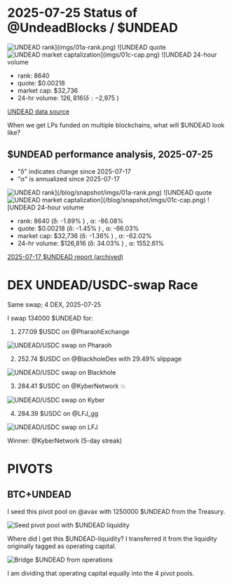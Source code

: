 # 2025-07-25 Status of @UndeadBlocks / $UNDEAD 

![$UNDEAD rank](imgs/01a-rank.png) 
![$UNDEAD quote](imgs/01b-quote.png) 
![$UNDEAD market captalization](imgs/01c-cap.png) 
![$UNDEAD 24-hour volume](imgs/01d-vol.png) 

* rank: 8640 
* quote: $0.00218 
* market cap: $32,736 
* 24-hr volume: $126,816 (δ: -$2,975 ) 


[UNDEAD data source](https://www.coingecko.com/en/coins/undead-blocks) 



When we get LPs funded on multiple blockchains, what will $UNDEAD look like? 

## $UNDEAD performance analysis, 2025-07-25 

* "δ" indicates change since 2025-07-17 
* "α" is annualized since 2025-07-17 

![$UNDEAD rank](/blog/snapshot/imgs/01a-rank.png) 
![$UNDEAD quote](/blog/snapshot/imgs/01b-quote.png) 
![$UNDEAD market captalization](/blog/snapshot/imgs/01c-cap.png) 
![$UNDEAD 24-hour volume](/blog/snapshot/imgs/01d-vol.png) 

* rank: 8640 (δ: -1.89% ) , α: -86.08% 
* quote: $0.00218 (δ: -1.45% ) , α: -66.03% 
* market cap: $32,736 (δ: -1.36% ) , α: -62.02% 
* 24-hr volume: $126,816 (δ: 34.03% ) , α: 1552.61% 

[2025-07-17 $UNDEAD report (archived)](https://github.com/pivoteur/biz/tree/main/blog/snapshot) 
# DEX UNDEAD/USDC-swap Race 

Same swap; 4 DEX, 2025-07-25 

I swap 134000 $UNDEAD for: 

1. 277.09 $USDC on @PharaohExchange 

![UNDEAD/USDC swap on Pharaoh](imgs/02a-pharaoh.png) 

2. 252.74 $USDC on @BlackholeDex with 29.49% slippage 

![UNDEAD/USDC swap on Blackhole](imgs/02b-blackhole.png) 

3. 284.41 $USDC on @KyberNetwork 💥 

![UNDEAD/USDC swap on Kyber](imgs/02c-kyber.png) 

4. 284.39 $USDC on @LFJ_gg 

![UNDEAD/USDC swap on LFJ](imgs/02d-lfj.png) 

Winner: @KyberNetwork (5-day streak) 

# PIVOTS

## BTC+UNDEAD

I seed this pivot pool on @avax with 1250000 $UNDEAD from the Treasury.

![Seed pivot pool with $UNDEAD liquidity](imgs/03b-seed-pool.png)

Where did I get this $UNDEAD-liquidity? I transferred it from the liquidity originally tagged as operating capital.

![Bridge $UNDEAD from operations](imgs/03a-bridge-from-operations.png)

I am dividing that operating capital equally into the 4 pivot pools.
